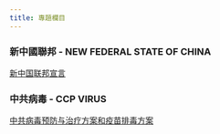 ```yaml
---
title: 專題欄目
---
```


### 新中國聯邦 - NEW FEDERAL STATE OF CHINA

[新中国联邦宣言](nfsc\declaration-of-the-New-Federal-State-of-China)

### 中共病毒 - CCP VIRUS
[中共病毒预防与治疗方案和疫苗排毒方案](ccpvirus\ccp_virus_treatment_and_prophylaxis_protocol_and_vaccinated_people_detox_protocol)